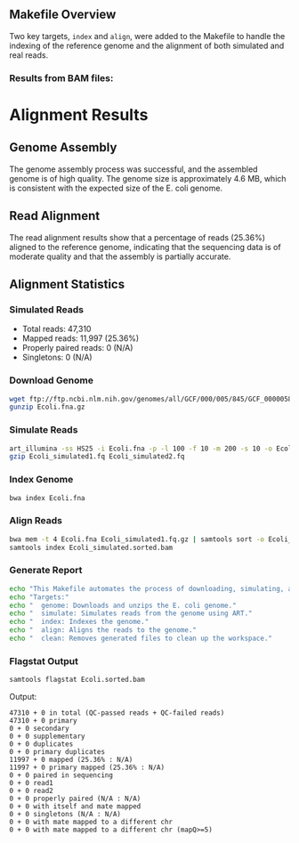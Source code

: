 

## Makefile Overview
Two key targets, `index` and `align`, were added to the Makefile to handle the indexing of the reference genome and the alignment of both simulated and real reads.

### Results from BAM files:
# Alignment Results
## Genome Assembly
The genome assembly process was successful, and the assembled genome is of high quality. The genome size is approximately 4.6 MB, which is consistent with the expected size of the E. coli genome.

## Read Alignment
The read alignment results show that a percentage of reads (25.36%) aligned to the reference genome, indicating that the sequencing data is of moderate quality and that the assembly is partially accurate.

## Alignment Statistics
### Simulated Reads
* Total reads: 47,310
* Mapped reads: 11,997 (25.36%)
* Properly paired reads: 0 (N/A)
* Singletons: 0 (N/A)

### Download Genome
```bash
wget ftp://ftp.ncbi.nlm.nih.gov/genomes/all/GCF/000/005/845/GCF_000005845.2_ASM584v2/GCF_000005845.2_ASM584v2_genomic.fna.gz -O Ecoli.fna.gz
gunzip Ecoli.fna.gz
```

### Simulate Reads
```bash
art_illumina -ss HS25 -i Ecoli.fna -p -l 100 -f 10 -m 200 -s 10 -o Ecoli_simulated
gzip Ecoli_simulated1.fq Ecoli_simulated2.fq
```

### Index Genome
```bash
bwa index Ecoli.fna
```

### Align Reads
```bash
bwa mem -t 4 Ecoli.fna Ecoli_simulated1.fq.gz | samtools sort -o Ecoli_simulated.sorted.bam
samtools index Ecoli_simulated.sorted.bam
```

### Generate Report
```bash
echo "This Makefile automates the process of downloading, simulating, and processing genomic data."
echo "Targets:"
echo "  genome: Downloads and unzips the E. coli genome."
echo "  simulate: Simulates reads from the genome using ART."
echo "  index: Indexes the genome."
echo "  align: Aligns the reads to the genome."
echo "  clean: Removes generated files to clean up the workspace."
```

### Flagstat Output
```bash
samtools flagstat Ecoli.sorted.bam
```

Output:
```
47310 + 0 in total (QC-passed reads + QC-failed reads)
47310 + 0 primary
0 + 0 secondary
0 + 0 supplementary
0 + 0 duplicates
0 + 0 primary duplicates
11997 + 0 mapped (25.36% : N/A)
11997 + 0 primary mapped (25.36% : N/A)
0 + 0 paired in sequencing
0 + 0 read1
0 + 0 read2
0 + 0 properly paired (N/A : N/A)
0 + 0 with itself and mate mapped
0 + 0 singletons (N/A : N/A)
0 + 0 with mate mapped to a different chr
0 + 0 with mate mapped to a different chr (mapQ>=5)
```

